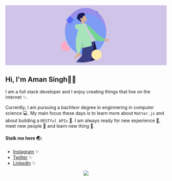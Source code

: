 <img src="westernfrog.jpg" alt="a banner that shows my name">

## Hi, I'm Aman Singh👋🐸
<p>I am a full stack developer and I enjoy creating things that live on the internet ✨.
<br>

Currently, I am pursuing a bachleor degree in enginnering in computer science 💻. My main focus these days is to learn more about `Matter.js` and about building a `RESTful APIs`  🐷. I am always ready for new experience 🐥, meet new people 🐸 and learn new thing 🤩.</p>

#### Stalk me here 🌏:
- <a href="https://www.instagram.com/iam__amansingh">Instagram</a> ✨
- <a href="https://twitter.com/iam__amansingh">Twitter</a> ✨
- <a href="https://www.linkedin.com/in/amansingh123">LinkedIn</a> ✨

<p align=center>
<img src="https://github-readme-stats.vercel.app/api/top-langs?username=westernfrog&layout=compact&theme=dark%22%20width=%22400%22">
</p>

